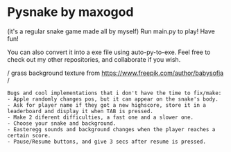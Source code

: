 # Pysnake by maxogod
(it's a regular snake game made all by myself)
Run main.py to play! Have fun!

You can also convert it into a exe file using auto-py-to-exe.
Feel free to check out my other repositories, and collaborate if you wish.

/ grass background texture from https://www.freepik.com/author/babysofja /
~~~
Bugs and cool implementations that i don't have the time to fix/make:
- Apple randomly changes pos, but it can appear on the snake's body.
- Ask for player name if they got a new highscore, store it in a leaderboard and display it when TAB is pressed.
- Make 2 diferent difficulties, a fast one and a slower one.
- Choose your snake and background.
- Easteregg sounds and background changes when the player reaches a certain score.
- Pause/Resume buttons, and give 3 secs after resume is pressed.
